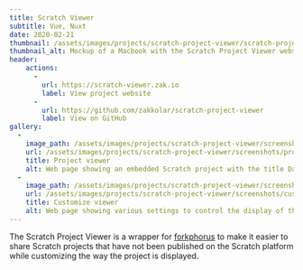 ```yaml
---
title: Scratch Viewer
subtitle: Vue, Nuxt
date: 2020-02-21
thumbnail: /assets/images/projects/scratch-project-viewer/scratch-project-viewer.png
thumbnail_alt: Mockup of a Macbook with the Scratch Project Viewer website displaying a sample Dance Party Scratch project.
header:
    actions:
      -
        url: https://scratch-viewer.zak.io
        label: View project website
      -
        url: https://github.com/zakkolar/scratch-project-viewer
        label: View on GitHub
gallery:
  -
    image_path: /assets/images/projects/scratch-project-viewer/screenshots/project-page.png
    url: /assets/images/projects/scratch-project-viewer/screenshots/project-page.png
    title: Project viewer
    alt: Web page showing an embedded Scratch project with the title Dance Party. The project has a photo of a smiling woman performing a disco dance move and a blue illustrated monster character with its hands behind its back in a whimsical manner. Below the project, a caption reads "Check out this Scratch project!". Below the caption is a green button that says "Download project".
  -
    image_path: /assets/images/projects/scratch-project-viewer/screenshots/customize-viewer.png
    url: /assets/images/projects/scratch-project-viewer/screenshots/customize-viewer.png
    title: Customize viewer
    alt: Web page showing various settings to control the display of the project viewer. Options include URL of project to embed, title, caption, dimensions, whether to show the controls, whether to start the project automatically, whether to show the download button, background color, and text color. Below the settings is a box with a URL to copy and share.
---
```


The Scratch Project Viewer is a wrapper for [forkphorus](https://forkphorus.github.io/) to make it easier to share Scratch projects that have not been published on the Scratch platform while customizing the way the project is displayed. 

